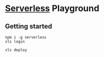 # [Serverless](https://serverless.com) Playground

## Getting started

```
npm i -g serverless
sls login

sls deploy
```
